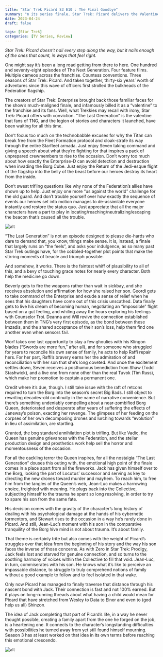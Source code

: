 ```yaml
---
title: "Star Trek Picard S3 E10 : The Final Goodbye"
summary: "n its series finale, Star Trek: Picard delivers the Valentine fans have been waiting for"
date: 2023-04-24
draft: false

tags: [Star Trek]
categories: [TV Series, Review]
---
```


*Star Trek: Picard doesn’t nail every step along the way, but it nails enough of the ones that count, in ways that feel right.* 

One might say it’s been a long road getting from there to here. One hundred and seventy-eight episodes of The Next Generation. Four feature films. Multiple cameos across the franchise. Countess conventions. Three seasons of Star Trek: Picard. And taken together, thirty-six years’ worth of adventures since this wave of officers first strolled the bulkheads of the Federation flagship.

The creators of Star Trek: Enterprise brought back those familiar faces for the show’s much-maligned finale, and infamously billed it as a “valentine” to the franchise and its fans. Well, what Trekkies may recall with irony, Star Trek: Picard offers with conviction. “The Last Generation” is the valentine that fans of TNG, and the legion of stories and characters it launched, have been waiting for all this time.

Don’t focus too much on the technobabble excuses for why the Titan can break free from the Fleet Formation protocol and cloak-strafe its way through the entire Starfleet armada. Just enjoy Seven taking command and giving a speech about what they’re fighting for that inspires a pack of unprepared crewmembers to rise to the occasion. Don’t worry too much about how exactly the Enterprise-D can avoid detection and destruction when invading the Borg Cube. Just enjoy the Return of the Jedi-esque flight of the flagship into the belly of the beast before our heroes destroy its heart from the inside.

Don’t sweat trifling questions like why none of the Federation’s allies have shown up to help. Just enjoy one more “us against the world” challenge for the old guard. And don’t trouble yourself over how exactly the sequence of events our heroes set into motion manages to de-assimilate everyone instantly and restore the status quo. Just appreciate that all the major characters have a part to play in locating/reaching/neutralizing/escaping the beacon that’s caused all the trouble.

![alt](https://thespool.net/wp-content/uploads/2023/04/Picard_310_TP_0223_3675_RT-1024x683.jpg)

“The Last Generation” is not an episode designed to please die-hards who dare to demand that, you know, things make sense. It is, instead, a finale that largely runs on “the feels”, and asks your indulgence, as so many past Star Trek outings have, for the cobbled-together plot points that make the stirring moments of treacle and triumph possible.

And somehow, it works. There is the faintest whiff of plausibility to all of this, and a bevy of touching grace notes for nearly every character. Both help the medicine go down.

Beverly gets to fire the weapons rather than wait in sickbay, and she receives absolution and affirmation for how she raised her son. Geordi gets to take command of the Enterprise and exude a sense of relief when he sees that his daughters have come out of this crisis unscathed. Data finally gets to live his dream of becoming human, negotiating an “impossible” flight based on a gut feeling, and whiling away the hours exploring his feelings with Counselor Troi. Deanna and Will revive the connection established between them in TNG’s very first episode, as the bond between these Imzadis, and the shared acceptance of their son’s loss, help them find one another even when sensors fail.

Worf takes one last opportunity to slay a few ghoulies with his Klingon blades (“Swords are more fun,” after all), and for someone who struggled for years to reconcile his own sense of family, he acts to help Raffi repair hers. For her part, Raffi’s bravery earns her the admiration of and reconciliation with her son that she’s long coveted. And once the excitement settles down, Seven receives a posthumous benediction from Shaw (Todd Stashwick), and a live one from none other than the real Tuvok (Tim Russ), which make her promotion to captain a permanent one.

Credit where it’s due, though. I still take issue with the raft of retcons required to turn the Borg into the season’s secret Big Bads. I still object to rewriting decades-old continuity in the name of narrative convenience. But there’s something undeniably compelling about a near-zombified Borg Queen, deteriorated and desperate after years of suffering the effects of Janeway’s poison, exacting her revenge. The glimpses of her feeding on the corpses of her own decomposing drones and lurching towards “evolution” in lieu of assimilation, are startling.

Granted, the bog standard annihilation plot is trifling. But like Vadic, the Queen has genuine grievances with the Federation, and the stellar production design and prosthetics work help sell the horror and momentousness of the occasion.

For all the cackling terror the Queen inspires, for all the nostalgia “The Last Generation” douses this outing with, the emotional high point of the finale comes in a place apart from all the fireworks. Jack has given himself over to the Borg, looking the part of Locutus’ successor and serving as key to directing the new drones toward murder and mayhem. To reach him, to free him from the tangles of the Queen’s web, Jean-Luc makes a harrowing choice, freighted with meaning. He plugs back into the Collective, subjecting himself to the trauma he spent so long resolving, in order to try to spare his son from the same fate.

His decision comes with the gravity of the character’s long history of dealing with his psychological damage at the hands of his cybernetic tormentors, and Stewart rises to the occasion in a way he’s rarely done in Picard. And still, Jean-Luc’s moment with his son in the comparative tranquility of the Borg hive mind is not about trauma. It’s about family.

That theme is certainly trite but also comes with the weight of Picard’s struggles over that idea from the beginning of his story and the way his son faces the inverse of those concerns. As with Zero in Star Trek: Prodigy, Jack feels lost and starved for genuine connection, and so turns to the soothing harmony of voices within the Collective to fill that void. Jean-Luc, in turn, commiserates with his son. He knows what it’s like to perceive an impassable distance, to struggle to truly comprehend notions of family without a good example to follow and to feel isolated in that wake.

Only now Picard has managed to finally traverse that distance through his nascent bond with Jack. Their connection is fast and not 100% earned. But it plays on long-running threads about what having a child would mean for Picard that have stretched from Wesley to Data to Elnor and even to (god help us all) Shinzon.

The idea of Jack completing that part of Picard’s life, in a way he never thought possible, creating a family apart from the one he forged on the job, is a heartening one. It connects to the character’s longstanding difficulties with possibilities he turned away from yet still found himself mourning. Season 3 has at least worked on that idea in its own terms before reaching this emotional crescendo.

![alt](https://thespool.net/wp-content/uploads/2023/04/Picard_310_TP_0223_2980_RT-1024x683.jpg)



